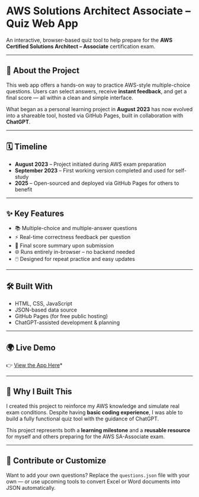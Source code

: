 # AWS Solutions Architect Associate – Quiz Web App

An interactive, browser-based quiz tool to help prepare for the **AWS Certified Solutions Architect – Associate** certification exam.

---

## 🚀 About the Project

This web app offers a hands-on way to practice AWS-style multiple-choice questions. Users can select answers, receive **instant feedback**, and get a final score — all within a clean and simple interface.

What began as a personal learning project in **August 2023** has now evolved into a shareable tool, hosted via GitHub Pages, built in collaboration with **ChatGPT**.

---

## 🗓️ Timeline

- **August 2023** – Project initiated during AWS exam preparation  
- **September 2023** – First working version completed and used for self-study  
- **2025** – Open-sourced and deployed via GitHub Pages for others to benefit

---

## ✨ Key Features

- 📚 Multiple-choice and multiple-answer questions  
- ⚡ Real-time correctness feedback per question  
- 🧠 Final score summary upon submission  
- 🌐 Runs entirely in-browser – no backend needed  
- 🖱️ Designed for repeat practice and easy updates

---

## 🛠️ Built With

- HTML, CSS, JavaScript  
- JSON-based data source  
- GitHub Pages (for free public hosting)  
- ChatGPT-assisted development & planning

---

## 🌍 Live Demo

👉 [View the App Here](https://shreesh-pandey.github.io/AWS-SA-Associate-Quiz/)*

---

## 📌 Why I Built This

I created this project to reinforce my AWS knowledge and simulate real exam conditions. Despite having **basic coding experience**, I was able to build a fully functional quiz tool with the guidance of ChatGPT.

This project represents both a **learning milestone** and a **reusable resource** for myself and others preparing for the AWS SA-Associate exam.

---

## 🙌 Contribute or Customize

Want to add your own questions? Replace the `questions.json` file with your own — or use upcoming tools to convert Excel or Word documents into JSON automatically.
